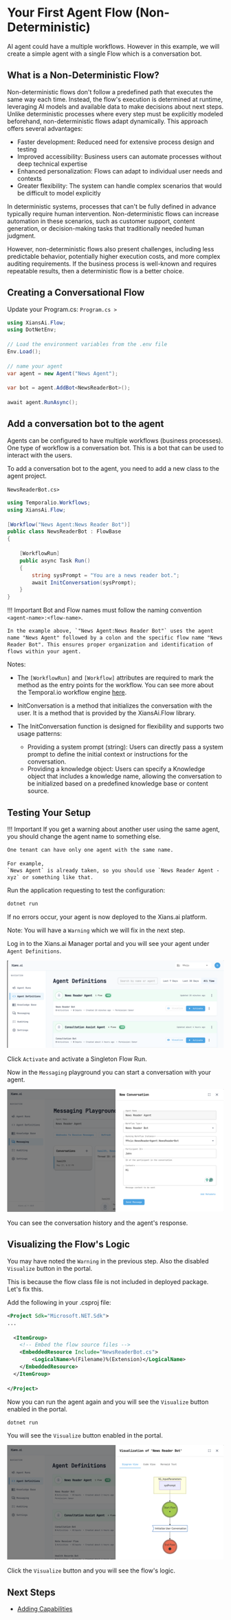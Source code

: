 # Your First Agent Flow (Non-Deterministic)

AI agent could have a multiple workflows. However in this example, we will create a simple agent with a single Flow which is a conversation bot.

## What is a Non-Deterministic Flow?

Non-deterministic flows don't follow a predefined path that executes the same way each time. Instead, the flow's execution is determined at runtime, leveraging AI models and available data to make decisions about next steps.
Unlike deterministic processes where every step must be explicitly modeled beforehand, non-deterministic flows adapt dynamically. This approach offers several advantages:

- Faster development: Reduced need for extensive process design and testing
- Improved accessibility: Business users can automate processes without deep technical expertise
- Enhanced personalization: Flows can adapt to individual user needs and contexts
- Greater flexibility: The system can handle complex scenarios that would be difficult to model explicitly

In deterministic systems, processes that can't be fully defined in advance typically require human intervention. Non-deterministic flows can increase automation in these scenarios, such as customer support, content generation, or decision-making tasks that traditionally needed human judgment.

However, non-deterministic flows also present challenges, including less predictable behavior, potentially higher execution costs, and more complex auditing requirements. If the business process is well-known and requires repeatable results, then a deterministic flow is a better choice.

## Creating a Conversational Flow

Update your Program.cs:
`Program.cs >`

```csharp
using XiansAi.Flow;
using DotNetEnv;

// Load the environment variables from the .env file
Env.Load();

// name your agent
var agent = new Agent("News Agent");

var bot = agent.AddBot<NewsReaderBot>();

await agent.RunAsync();
```

## Add a conversation bot to the agent

Agents can be configured to have multiple workflows (business processes). One type of workflow is a conversation bot. This is a bot that can be used to interact with the users.

To add a conversation bot to the agent, you need to add a new class to the agent project.

`NewsReaderBot.cs>`

```csharp
using Temporalio.Workflows;
using XiansAi.Flow;

[Workflow("News Agent:News Reader Bot")]
public class NewsReaderBot : FlowBase
{

    [WorkflowRun]
    public async Task Run()
    {
        string sysPrompt = "You are a news reader bot.";
        await InitConversation(sysPrompt);
    }
}

```

!!! Important
    Bot and Flow names must follow the naming convention `<agent-name>:<flow-name>`. 
    
    In the example above, `"News Agent:News Reader Bot"` uses the agent name "News Agent" followed by a colon and the specific flow name "News Reader Bot". This ensures proper organization and identification of flows within your agent.

Notes:

- The `[WorkflowRun]` and `[Workflow]` attributes are required to mark the method as the entry points for the workflow. You can see more about the Temporal.io workflow engine [here](https://docs.temporal.io).

- InitConversation is a method that initializes the conversation with the user. It is a method that is provided by the XiansAi.Flow library.

- The InitConversation function is designed for flexibility and supports two usage patterns:
    -   Providing a system prompt (string): Users can directly pass a system prompt to define the initial context or instructions for the conversation.
    - Providing a knowledge object: Users can specify a Knowledge object that includes a knowledge name, allowing the conversation to be initialized based on a predefined knowledge base or content source.


## Testing Your Setup

!!! Important
    If you get a warning about another user using the same agent, you should change the agent name to something else.
    
    One tenant can have only one agent with the same name. 
    
    For example,
    `News Agent` is already taken, so you should use `News Reader Agent - xyz` or something like that.

Run the application requesting to test the configuration:

```bash
dotnet run
```

If no errors occur, your agent is now deployed to the Xians.ai platform.

Note: You will have a `Warning` which we will fix in the next step.

Log in to the Xians.ai Manager portal and you will see your agent under `Agent Definitions`.

![Definitions](./img/1-definition.png)

Click `Activate` and activate a Singleton Flow Run.

Now in the `Messaging` playground you can start a conversation with your agent.

![Messaging](./img/1-message.png)

You can see the conversation history and the agent's response.

## Visualizing the Flow's Logic

You may have noted the `Warning` in the previous step. Also the disabled `Visualize` button in the portal.

This is because the flow class file is not included in deployed package. Let's fix this.

Add the following in your .csproj file:

```xml
<Project Sdk="Microsoft.NET.Sdk">
...

  <ItemGroup>
    <!-- Embed the flow source files -->
    <EmbeddedResource Include="NewsReaderBot.cs">
        <LogicalName>%(Filename)%(Extension)</LogicalName>
    </EmbeddedResource>
  </ItemGroup>

</Project>

```

Now you can run the agent again and you will see the `Visualize` button enabled in the portal.

```bash
dotnet run
```

You will see the `Visualize` button enabled in the portal.

![Visualize](./img/1-visualize.png)

Click the `Visualize` button and you will see the flow's logic.

## Next Steps

- [Adding Capabilities](3-adding-capabilities.md)

